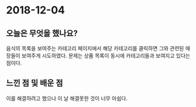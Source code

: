 # 2018-12-04

## 오늘은 무엇을 했나요?

음식의 목록을 보여주는 카테고리 페이지에서 해당 카테고리를 클릭하면 그와 관련된 매장들이 보여주게 시도하였다. 문제는 상품 목록이 동시에 카테고리들과 보여지고 있다는 점이다.

## 느낀 점 및 배운 점

이를 해결하려고 했으나 이 날 해결못한 것이 너무 아쉽다. 